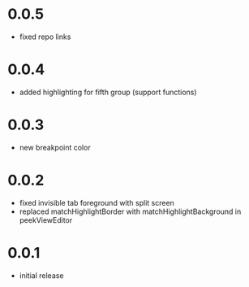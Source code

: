 # 0.0.5
- fixed repo links

# 0.0.4

- added highlighting for fifth group (support functions)

# 0.0.3

- new breakpoint color

# 0.0.2

- fixed invisible tab foreground with split screen
- replaced matchHighlightBorder with matchHighlightBackground in peekViewEditor

# 0.0.1

- initial release
